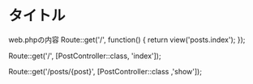 # タイトル

web.phpの内容
Route::get('/', function() {
    return view('posts.index');
});

Route::get('/', [PostController::class, 'index']);

Route::get('/posts/{post}', [PostController::class ,'show']);